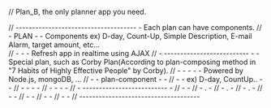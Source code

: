 // Plan_B, the only planner app you need.

// -------------------------------------  - Each plan can have components.
// -               PLAN                -  - Components ex) D-day, Count-Up, Simple Description, E-mail Alarm, target amount, etc...  
// -                                   -  - Refresh app in realtime using AJAX
// -    --------------------------     -  - Special plan, such as Corby Plan(According to plan-composing method in "7 Habits of Highly Effective People" by Corby). 
// -    -                        -     -  - Powered by Node.js, mongoDB, ...
// -    -   plan-component       -     -
// -    -   ex) D-day, CountUp.. -     -
// -    -                        -     -
// -    -                        -     -
// -    --------------------------     -
// -                                   -
// -                .                  -
// -                .                  -
// -                .                  -
// -                                   -
// -                                   -
// -                                   -
// -                                   -
// -------------------------------------